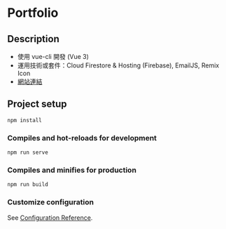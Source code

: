 # Portfolio

## Description
* 使用 vue-cli 開發 (Vue 3)
* 運用技術或套件：Cloud Firestore & Hosting (Firebase), EmailJS, Remix Icon
* [網站連結](https://portfolio-b122f.web.app/)

## Project setup

```
npm install
```

### Compiles and hot-reloads for development

```
npm run serve
```

### Compiles and minifies for production

```
npm run build
```

### Customize configuration

See [Configuration Reference](https://cli.vuejs.org/config/).
